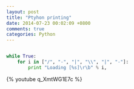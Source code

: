 ```yaml
---
layout: post
title: "Ptyhon printing"
date: 2014-07-23 00:02:09 +0800
comments: true
categories: Python
---
```

``` python Fun printing

while True:
    for i in ["/", "-", "|", "\\", "|", "-"]:
        print "Loading [%s]\r\b" % i,

```
{% youtube q_XmtWG1E7c %}

